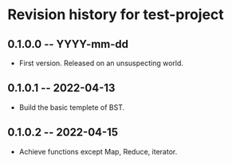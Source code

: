 # Revision history for test-project

## 0.1.0.0 -- YYYY-mm-dd

* First version. Released on an unsuspecting world.

## 0.1.0.1 -- 2022-04-13

* Build the basic templete of BST.

## 0.1.0.2 -- 2022-04-15

* Achieve functions except Map, Reduce, iterator.
